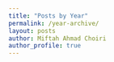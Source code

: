 ```yaml
---
title: "Posts by Year"
permalink: /year-archive/
layout: posts
author: Miftah Ahmad Choiri
author_profile: true
---
```

